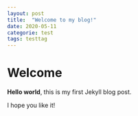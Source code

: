 ```yaml
---
layout: post
title:  "Welcome to my blog!"
date: 2020-05-11
categorie: test
tags: testtag
---
```


# Welcome

**Hello world**, this is my first Jekyll blog post.

I hope you like it!
